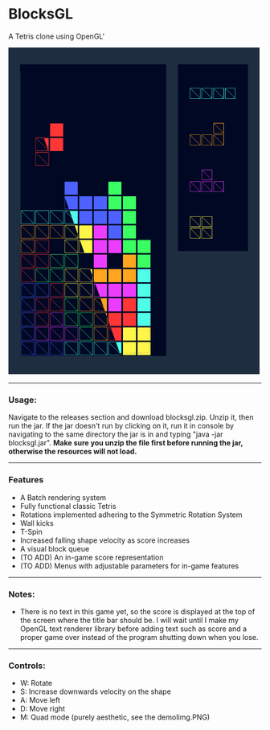 # BlocksGL
A Tetris clone using OpenGL'
<div><img src="demoImg.PNG" width="500"></img></div>
<hr>
<h3>Usage:</h3> 
<p>Navigate to the releases section and download blocksgl.zip. Unzip it, then run the jar. If the jar doesn't run by clicking on it, run it in console
  by navigating to the same directory the jar is in and typing "java -jar blocksgl.jar". <b>Make sure you unzip the file first before running the jar,
  otherwise the resources will not load.</b></p>
<hr>
<h3> Features </h3>
<ul>
  <li>A Batch rendering system</li>
  <li>Fully functional classic Tetris</li>
  <li>Rotations implemented adhering to the Symmetric Rotation System</li>
  <li>Wall kicks</li>
  <li>T-Spin</li>
  <li>Increased falling shape velocity as score increases</li>
  <li>A visual block queue</li>
  <li>(TO ADD) An in-game score representation</li>
  <li>(TO ADD) Menus with adjustable parameters for in-game features</li>
</ul>
<hr>
<h3>Notes:</h3>
<ul>
  <li>There is no text in this game yet, so the score is displayed at the top of the screen where the title bar should be. I will wait until I make my OpenGL text renderer library   before adding text such as score and a proper game over instead of the program shutting down when you lose.</li>
</ul>
<hr>
<h3>Controls:</h3>
<ul>
  <li>W: Rotate</li>
  <li>S: Increase downwards velocity on the shape</li>
  <li>A: Move left</li>
  <li>D: Move right</li>
  <li>M: Quad mode (purely aesthetic, see the demoIimg.PNG)</li>
</ul>
